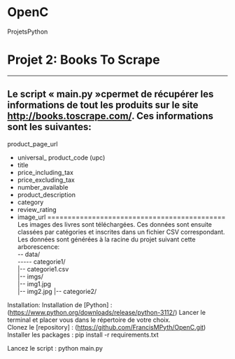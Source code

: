 # OpenC
ProjetsPython
# Projet 2: Books To Scrape
--------------

__Le script « main.py »cpermet de récupérer les informations de tout les produits sur le site http://books.toscrape.com/. Ces informations sont les suivantes:__
--------------------------

product_page_url 
* universal_ product_code (upc)  
* title 
* price_including_tax 
* price_excluding_tax 
* number_available 
* product_description 
* category 
* review_rating 
* image_url
============================================
Les images des livres sont téléchargées. Ces données sont ensuite classées par catégories et inscrites dans un fichier CSV correspondant. Les données sont générées à la racine du projet suivant cette arborescence:  
-- data/  
    ----- categorie1/  
        |-- categorie1.csv  
        |-- imgs/  
            |-- img1.jpg  
            |-- img2.jpg 
    |-- categorie2/  
 

Installation:
Installation de [Python] : (https://www.python.org/downloads/release/python-3112/)
Lancer le terminal et placer vous dans le répertoire de votre choix.  
Clonez le [repository] : (https://github.com/FrancisMPyth/OpenC.git)
Installer les packages : pip install -r requirements.txt

Lancez le script : python main.py
